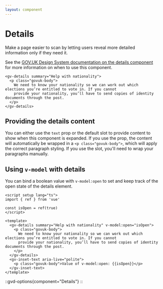 ```yaml
---
layout: component
---
```


# Details

Make a page easier to scan by letting users reveal more detailed information only if they need it.

See the [GOV.UK Design System documentation on the details component](https://design-system.service.gov.uk/components/details/) for more information on when to use this component.

```vue
<gv-details summary="Help with nationality">
  <p class="govuk-body">
    We need to know your nationality so we can work out which elections you’re entitled to vote in. If you cannot 
    provide your nationality, you’ll have to send copies of identity documents through the post.
  </p>
</gv-details>
```

## Providing the details content

You can either use the `text` prop or the default slot to provide content to show when this component is expanded.
If you use the prop, the content will automatically be wrapped in a `<p class="govuk-body">`, which will apply the
correct paragraph styling. If you use the slot, you'll need to wrap your paragraphs manually.

## Using `v-model` with details

You can bind a boolean value with `v-model:open` to set and keep track of the open state of the details element.

```vue
<script setup lang="ts">
import { ref } from 'vue'

const isOpen = ref(true)
</script>

<template>
  <gv-details summary="Help with nationality" v-model:open="isOpen">
    <p class="govuk-body">
      We need to know your nationality so we can work out which elections you’re entitled to vote in. If you cannot 
      provide your nationality, you’ll have to send copies of identity documents through the post.
    </p>
  </gv-details>
  <gv-inset-text aria-live="polite">
    <p class="govuk-body">Value of v-model:open: {{isOpen}}</p>
  </gv-inset-text>
</template>
```

::gvd-options{component="Details"}
::
